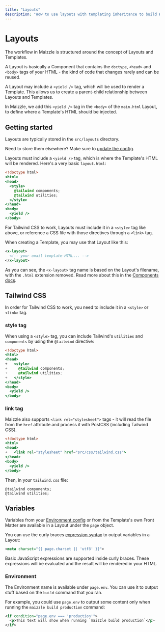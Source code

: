 ```yaml
---
title: "Layouts"
description: "How to use layouts with templating inheritance to build HTML emails in Maizzle."
---
```


# Layouts

The workflow in Maizzle is structured around the concept of Layouts and Templates.

A Layout is basically a Component that contains the `doctype`, `<head>` and `<body>` tags of your HTML - the kind of code that changes rarely and can be reused.

A Layout may include a `<yield />` tag, which will be used to render a Template. This allows us to create a parent-child relationship between Layouts and Templates.

In Maizzle, we add this `<yield />` tag in the `<body>` of the `main.html` Layout, to define where a Template's HTML should be injected.

## Getting started

Layouts are typically stored in the `src/layouts` directory.

<Alert>Need to store them elsewhere? Make sure to [update the config](/docs/configuration/components#folders).</Alert>

Layouts must include a `<yield />` tag, which is where the Template's HTML will be rendered. Here's a very basic `layout.html`:

```hbs [src/layouts/layout.html] {10}
<!doctype html>
<html>
<head>
  <style>
    @tailwind components;
    @tailwind utilities;
  </style>
</head>
<body>
  <yield />
</body>
```

<Alert>For Tailwind CSS to work, Layouts must include it in a `<style>` tag like above, or reference a CSS file with those directives through a `<link>` tag.</Alert>

When creating a Template, you may use that Layout like this:

```xml [src/templates/example.html]
<x-layout>
  <!-- your email template HTML... -->
</x-layout>
```

As you can see, the `<x-layout>` tag name is based on the Layout's filename, with the `.html` extension removed. Read more about this in the [Components docs](/docs/components#x-tag).

## Tailwind CSS

In order for Tailwind CSS to work, you need to include it in a `<style>` or `<link>` tag.

### style tag

When using a `<style>` tag, you can include Tailwind's `utilities` and `components` by using the `@tailwind` directive:

```hbs [src/layouts/main.html] diff {4-7}
<!doctype html>
<html>
<head>
+   <style>
+     @tailwind components;
+     @tailwind utilities;
+   </style>
</head>
<body>
  <yield />
</body>
```

### link tag

Maizzle also supports `<link rel="stylesheet">` tags - it will read the file from the `href` attribute and process it with PostCSS (including Tailwind CSS).

```hbs [src/layouts/main.html] diff {4}
<!doctype html>
<html>
<head>
+   <link rel="stylesheet" href="src/css/tailwind.css">
</head>
<body>
  <yield />
</body>
```

Then, in your `tailwind.css` file:

```postcss [src/css/tailwind.css]
@tailwind components;
@tailwind utilities;
```

## Variables

Variables from your [Environment config](/docs/environments) or from the Template's own Front Matter are available in a Layout under the `page` object.

You can use the curly braces [expression syntax](/docs/expressions) to output variables in a Layout:

```xml
<meta charset="{{ page.charset || 'utf8' }}">
```

Basic JavaScript expressions are supported inside curly braces. These expressions will be evaluated and the result will be rendered in your HTML.

### Environment

The Environment name is available under `page.env`. You can use it to output stuff based on the `build` command that you ran.

For example, you could use `page.env` to output some content only when running the `maizzle build production` command:

```xml [src/layouts/layout.html]
<if condition="page.env === 'production'">
  <p>This text will show when running `maizzle build production`</p>
</if>
```

